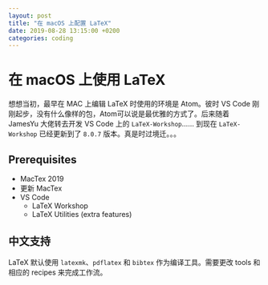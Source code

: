 ```yaml
---
layout: post
title: "在 macOS 上配置 LaTeX"
date: 2019-08-28 13:15:00 +0200
categories: coding
---
```

# 在 macOS 上使用 LaTeX

想想当初，最早在 MAC 上编辑 LaTeX 时使用的环境是 Atom。彼时 VS Code 刚刚起步，没有什么像样的包，Atom可以说是最优雅的方式了。后来随着 JamesYu 大佬转去开发 VS Code 上的 `LaTeX-Workshop`…… 到现在 `LaTeX-Workshop` 已经更新到了 `8.0.7` 版本。真是时过境迁。。。

## Prerequisites

- MacTex 2019
- 更新 MacTex
- VS Code
  - LaTeX Workshop
  - LaTeX Utilities (extra features)
  
## 中文支持

LaTeX 默认使用 `latexmk`、`pdflatex` 和 `bibtex` 作为编译工具。需要更改 tools 和相应的 recipes 来完成工作流。
